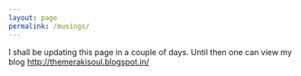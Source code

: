 ```yaml
---
layout: page
permalink: /musings/
---
```


I shall be updating this page in a couple of days. Until then one can view my blog http://themerakisoul.blogspot.in/

